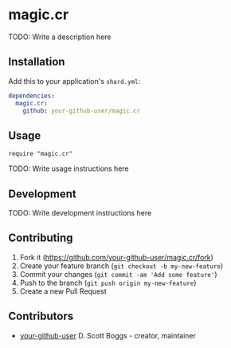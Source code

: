 # magic.cr

TODO: Write a description here

## Installation

Add this to your application's `shard.yml`:

```yaml
dependencies:
  magic.cr:
    github: your-github-user/magic.cr
```

## Usage

```crystal
require "magic.cr"
```

TODO: Write usage instructions here

## Development

TODO: Write development instructions here

## Contributing

1. Fork it (<https://github.com/your-github-user/magic.cr/fork>)
2. Create your feature branch (`git checkout -b my-new-feature`)
3. Commit your changes (`git commit -am 'Add some feature'`)
4. Push to the branch (`git push origin my-new-feature`)
5. Create a new Pull Request

## Contributors

- [your-github-user](https://github.com/your-github-user) D. Scott Boggs - creator, maintainer
